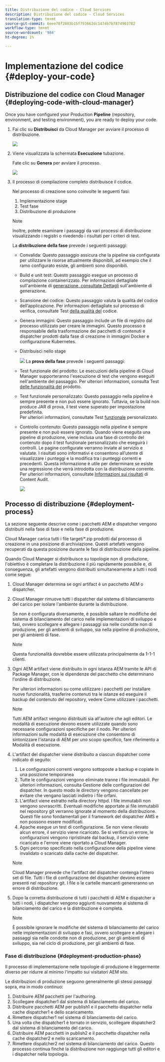 ```yaml
---
title: Distribuzione del codice - Cloud Services
description: Distribuzione del codice - Cloud Services
translation-type: tm+mt
source-git-commit: 6eee78f2883b15f793662dc1474b7b7874903702
workflow-type: tm+mt
source-wordcount: '984'
ht-degree: 1%

---
```



# Implementazione del codice {#deploy-your-code}

## Distribuzione del codice con Cloud Manager {#deploying-code-with-cloud-manager}

Once you have configured your Production **Pipeline** (repository, environment, and testing environment), you are ready to deploy your code.

1. Fai clic su **Distribuisci** da Cloud Manager per avviare il processo di distribuzione.

   ![](assets/deploy-code1.png)


1. Viene visualizzata la schermata **Esecuzione** tubazione.

   Fate clic su **Genera** per avviare il processo.

   ![](assets/deploy-code2.png)

1. Il processo di compilazione completo distribuisce il codice.

   Nel processo di creazione sono coinvolte le seguenti fasi:

   1. Implementazione stage
   1. Test fase
   1. Distribuzione di produzione

   >[!NOTE]
   >
   >Inoltre, potete esaminare i passaggi da vari processi di distribuzione visualizzando i registri o rivedendo i risultati per i criteri di test.

   La **distribuzione della fase** prevede i seguenti passaggi:

   * Convalida: Questo passaggio assicura che la pipeline sia configurata per utilizzare le risorse attualmente disponibili, ad esempio che il ramo configurato esiste, gli ambienti sono disponibili.
   * Build e unit test: Questo passaggio esegue un processo di compilazione containerizzato. Per informazioni dettagliate sull&#39;ambiente di [generazione, consultate Dettagli](/help/onboarding/getting-access-to-aem-in-cloud/creating-aem-application-project.md#build-environment-details) sull&#39;ambiente di generazione.
   * Scansione del codice: Questo passaggio valuta la qualità del codice dell’applicazione. Per informazioni dettagliate sul processo di verifica, consultate Test [della qualità del](/help/implementing/developing/introduction/understand-test-results.md#code-quality-testing) codice.
   * Genera immagini: Questo passaggio include un file di registro dal processo utilizzato per creare le immagini. Questo processo è responsabile della trasformazione dei pacchetti di contenuti e dispatcher prodotti dalla fase di creazione in immagini Docker e configurazione Kubernetes.
   * Distribuisci nello stage

      ![](assets/stage-deployment.png)
   La **prova della fase** prevede i seguenti passaggi:

   * Test funzionale del prodotto: Le esecuzioni della pipeline di Cloud Manager supporteranno l&#39;esecuzione di test che vengono eseguiti nell&#39;ambiente del passaggio.
Per ulteriori informazioni, consulta Test [delle funzionalità del](/help/implementing/developing/introduction/understand-test-results.md#product-functional-testing) prodotto.

   * Test funzionale personalizzato: Questo passaggio nella pipeline è sempre presente e non può essere ignorato. Tuttavia, se la build non produce JAR di prova, il test viene superato per impostazione predefinita.\
      Per ulteriori informazioni, consultate Test [funzionale](/help/implementing/developing/introduction/understand-test-results.md#custom-functional-testing) personalizzato.

   * Controllo contenuto: Questo passaggio nella pipeline è sempre presente e non può essere ignorato. Quando viene eseguita una pipeline di produzione, viene inclusa una fase di controllo del contenuto dopo il test funzionale personalizzato che eseguirà i controlli. Le pagine configurate verranno inviate al servizio e valutate. I risultati sono informativi e consentono all’utente di visualizzare i punteggi e la modifica tra i punteggi correnti e precedenti. Questa informazione è utile per determinare se esiste una regressione che verrà introdotta con la distribuzione corrente.
Per ulteriori informazioni, consultate [Informazioni sui risultati](/help/implementing/developing/introduction/understand-test-results.md#content-audit-testing) di Content Audit.

      ![](assets/testing-tab.png)





## Processo di distribuzione {#deployment-process}

La sezione seguente descrive come i pacchetti AEM e dispatcher vengono distribuiti nella fase di fase e nella fase di produzione.

Cloud Manager carica tutti i file target/*.zip prodotti dal processo di creazione in una posizione di archiviazione.  Questi artefatti vengono recuperati da questa posizione durante le fasi di distribuzione della pipeline.

Quando Cloud Manager si distribuisce su topologie non di produzione, l&#39;obiettivo è completare la distribuzione il più rapidamente possibile e, di conseguenza, gli artefatti vengono distribuiti simultaneamente a tutti i nodi come segue:

1. Cloud Manager determina se ogni artifact è un pacchetto AEM o dispatcher.
1. Cloud Manager rimuove tutti i dispatcher dal sistema di bilanciamento del carico per isolare l&#39;ambiente durante la distribuzione.

   Se non è configurata diversamente, è possibile saltare le modifiche del sistema di bilanciamento del carico nelle implementazioni di sviluppo e fasi, ovvero scollegare e allegare i passaggi sia nelle condotte non di produzione, per gli ambienti di sviluppo, sia nella pipeline di produzione, per gli ambienti di fase.

   >[!NOTE]
   >
   >Questa funzionalità dovrebbe essere utilizzata principalmente da 1-1-1 clienti.

1. Ogni AEM artifact viene distribuito in ogni istanza AEM tramite le API di Package Manager, con le dipendenze del pacchetto che determinano l&#39;ordine di distribuzione.

   Per ulteriori informazioni su come utilizzare i pacchetti per installare nuove funzionalità, trasferire contenuti tra le istanze ed eseguire il backup del contenuto del repository, vedere Come utilizzare i pacchetti.

   >[!NOTE]
   >
   >Tutti AEM artifact vengono distribuiti sia all&#39;autore che agli editori. Le modalità di esecuzione devono essere utilizzate quando sono necessarie configurazioni specifiche per il nodo. Per ulteriori informazioni sulle modalità di esecuzione che consentono di sintonizzare l&#39;istanza di AEM per uno scopo specifico, fare riferimento a Modalità di esecuzione.

1. L&#39;artifact del dispatcher viene distribuito a ciascun dispatcher come indicato di seguito:

   1. Le configurazioni correnti vengono sottoposte a backup e copiate in una posizione temporanea
   1. Tutte le configurazioni vengono eliminate tranne i file immutabili. Per ulteriori informazioni, consulta Gestione delle configurazioni del dispatcher. In questo modo le directory vengono cancellate per evitare che vengano lasciati indietro i file orfani.
   1. L&#39;artifact viene estratto nella directory httpd.  I file immutabili non vengono sovrascritti. Eventuali modifiche apportate ai file immutabili nel repository git verranno ignorate al momento della distribuzione.  Questi file sono fondamentali per il framework del dispatcher AMS e non possono essere modificati.
   1. Apache esegue un test di configurazione. Se non viene rilevato alcun errore, il servizio viene ricaricato. Se si verifica un errore, le configurazioni vengono ripristinate dal backup, il servizio viene ricaricato e l&#39;errore viene riportato a Cloud Manager.
   1. Ogni percorso specificato nella configurazione della pipeline viene invalidato o scaricato dalla cache del dispatcher.

   >[!NOTE]
   >
   >Cloud Manager prevede che l&#39;artifact del dispatcher contenga l&#39;intero set di file.  Tutti i file di configurazione del dispatcher devono essere presenti nel repository git. I file o le cartelle mancanti genereranno un errore di distribuzione.

1. Dopo la corretta distribuzione di tutti i pacchetti di AEM e dispatcher a tutti i nodi, i dispatcher vengono aggiunti nuovamente al sistema di bilanciamento del carico e la distribuzione è completa.

   >[!NOTE]
   >
   >È possibile ignorare le modifiche del sistema di bilanciamento del carico nelle implementazioni di sviluppo e fasi, ovvero scollegare e allegare i passaggi sia nelle condotte non di produzione, per gli ambienti di sviluppo, sia nel ciclo di produzione, per gli ambienti di fase.

### Fase di distribuzione {#deployment-production-phase}

Il processo di implementazione nelle topologie di produzione è leggermente diverso per ridurre al minimo l&#39;impatto sui visitatori AEM sito.

Le distribuzioni di produzione seguono generalmente gli stessi passaggi sopra, ma in modo continuo:

1. Distribuire AEM pacchetti per l&#39;authoring.
1. Scollegare dispatcher1 dal sistema di bilanciamento del carico.
1. Distribuire pacchetti AEM per publish1 e il pacchetto dispatcher nella cache dispatcher1 e dello scaricamento.
1. Rimettere dispatcher1 nel sistema di bilanciamento del carico.
1. Una volta che dispatcher1 è tornato in servizio, scollegare dispatcher2 dal sistema di bilanciamento del carico.
1. Distribuire AEM pacchetti in publish2 e il pacchetto dispatcher nella cache dispatcher2 e nello scaricamento.
1. Rimettere dispatcher2 nel sistema di bilanciamento del carico.
Questo processo continua finché la distribuzione non raggiunge tutti gli editori e i dispatcher nella topologia.


